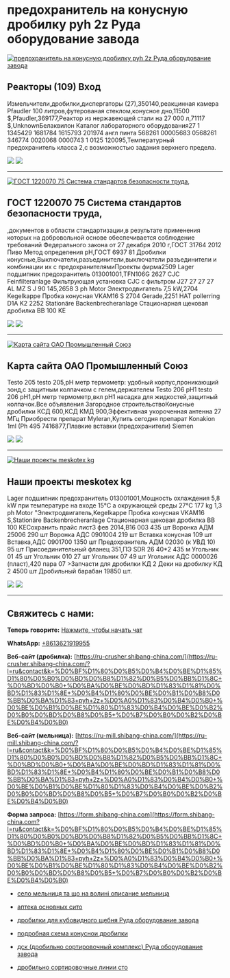 # предохранитель на конусную дробилку pyh 2z Руда оборудование завода

<a href="https://swt.shibang-china.com/?l=ru&img&k=%D0%BF%D1%80%D0%B5%D0%B4%D0%BE%D1%85%D1%80%D0%B0%D0%BD%D0%B8%D1%82%D0%B5%D0%BB%D1%8C+%D0%BD%D0%B0+%D0%BA%D0%BE%D0%BD%D1%83%D1%81%D0%BD%D1%83%D1%8E+%D0%B4%D1%80%D0%BE%D0%B1%D0%B8%D0%BB%D0%BA%D1%83+pyh+2z+%D0%A0%D1%83%D0%B4%D0%B0+%D0%BE%D0%B1%D0%BE%D1%80%D1%83%D0%B4%D0%BE%D0%B2%D0%B0%D0%BD%D0%B8%D0%B5+%D0%B7%D0%B0%D0%B2%D0%BE%D0%B4%D0%B0" target="_blank">![предохранитель на конусную дробилку pyh 2z Руда оборудование завода](http://static.shibang-china.com/all-800x300/994.jpg)</a>

## Реакторы (109) Вход
Измельчители,дробилки,диспергаторы (27),350140,реакцинная камера Pfaudler 100 литров,футерованая стеклом,конусное дно,11500 $,Pfaudler,369177,Реактор из нержавеющей стали на 27 000 л,71117 $,UnknownБелаквилон Каталог лабораторного оборудования27 1 1345429 1681784 1615793 201974 англ пинта 568261 00005683 0568261 346774 0020068 0000743 1 0125 120095,Температурный предохранитель класса 2,с возможностью задания верхнего предела.


<a href="https://whatsapp.shibangsoft.com/WhatsApp.php" target="_blank" title="WhatsApp">![](http://static.shibang-china.com/icon/whatsapp.png)</a> <a href="https://swt.shibang-china.com/?l=ru&icon&k=%D0%BF%D1%80%D0%B5%D0%B4%D0%BE%D1%85%D1%80%D0%B0%D0%BD%D0%B8%D1%82%D0%B5%D0%BB%D1%8C+%D0%BD%D0%B0+%D0%BA%D0%BE%D0%BD%D1%83%D1%81%D0%BD%D1%83%D1%8E+%D0%B4%D1%80%D0%BE%D0%B1%D0%B8%D0%BB%D0%BA%D1%83+pyh+2z+%D0%A0%D1%83%D0%B4%D0%B0+%D0%BE%D0%B1%D0%BE%D1%80%D1%83%D0%B4%D0%BE%D0%B2%D0%B0%D0%BD%D0%B8%D0%B5+%D0%B7%D0%B0%D0%B2%D0%BE%D0%B4%D0%B0" target="_blank">![](http://static.shibang-china.com/icon/chat-ru.png)</a>

---

<a href="https://swt.shibang-china.com/?l=ru&img&k=%D0%BF%D1%80%D0%B5%D0%B4%D0%BE%D1%85%D1%80%D0%B0%D0%BD%D0%B8%D1%82%D0%B5%D0%BB%D1%8C+%D0%BD%D0%B0+%D0%BA%D0%BE%D0%BD%D1%83%D1%81%D0%BD%D1%83%D1%8E+%D0%B4%D1%80%D0%BE%D0%B1%D0%B8%D0%BB%D0%BA%D1%83+pyh+2z+%D0%A0%D1%83%D0%B4%D0%B0+%D0%BE%D0%B1%D0%BE%D1%80%D1%83%D0%B4%D0%BE%D0%B2%D0%B0%D0%BD%D0%B8%D0%B5+%D0%B7%D0%B0%D0%B2%D0%BE%D0%B4%D0%B0" target="_blank">![ГОСТ 1220070 75 Система стандартов безопасности труда,](http://static.shibang-china.com/all-800x300/785.jpg)</a>

## ГОСТ 1220070 75 Система стандартов безопасности труда,
,документов в области стандартизации,в результате применения которых на добровольной основе обеспечивается соблюдение требований Федерального закона от 27 декабря 2010 г,ГОСТ 31764 2012 Пиво Метод определения pH,ГОСТ 6937 81 Дробилки конусные,Выключатели,разъединители,выключатели разъединители и комбинации их с предохранителямиПроекты фирма2509 Lager подшипник предохранитель 013001001,TFN106G 2627 CJC Feinfilteranlage Фильтрующая установка CJC с фильтром J27 27 27 27 AL MZ S J 90 145,2658 3 ph Motor Электродвигатель 7,5 kW,2704 Kegelkappe Пробка конусная VKAM16 S 2704 Gerade,2251 HAT pollerring D1A K2 2252 Stationäre Backenbrecheranlage Стационарная щековая дробилка BB 100 KE


<a href="https://whatsapp.shibangsoft.com/WhatsApp.php" target="_blank" title="WhatsApp">![](http://static.shibang-china.com/icon/whatsapp.png)</a> <a href="https://swt.shibang-china.com/?l=ru&icon&k=%D0%BF%D1%80%D0%B5%D0%B4%D0%BE%D1%85%D1%80%D0%B0%D0%BD%D0%B8%D1%82%D0%B5%D0%BB%D1%8C+%D0%BD%D0%B0+%D0%BA%D0%BE%D0%BD%D1%83%D1%81%D0%BD%D1%83%D1%8E+%D0%B4%D1%80%D0%BE%D0%B1%D0%B8%D0%BB%D0%BA%D1%83+pyh+2z+%D0%A0%D1%83%D0%B4%D0%B0+%D0%BE%D0%B1%D0%BE%D1%80%D1%83%D0%B4%D0%BE%D0%B2%D0%B0%D0%BD%D0%B8%D0%B5+%D0%B7%D0%B0%D0%B2%D0%BE%D0%B4%D0%B0" target="_blank">![](http://static.shibang-china.com/icon/chat-ru.png)</a>

---

<a href="https://swt.shibang-china.com/?l=ru&img&k=%D0%BF%D1%80%D0%B5%D0%B4%D0%BE%D1%85%D1%80%D0%B0%D0%BD%D0%B8%D1%82%D0%B5%D0%BB%D1%8C+%D0%BD%D0%B0+%D0%BA%D0%BE%D0%BD%D1%83%D1%81%D0%BD%D1%83%D1%8E+%D0%B4%D1%80%D0%BE%D0%B1%D0%B8%D0%BB%D0%BA%D1%83+pyh+2z+%D0%A0%D1%83%D0%B4%D0%B0+%D0%BE%D0%B1%D0%BE%D1%80%D1%83%D0%B4%D0%BE%D0%B2%D0%B0%D0%BD%D0%B8%D0%B5+%D0%B7%D0%B0%D0%B2%D0%BE%D0%B4%D0%B0" target="_blank">![Карта сайта ОАО Промышленный Союз](http://static.shibang-china.com/all-800x300/776.jpg)</a>

## Карта сайта ОАО Промышленный Союз
Testo 205 testo 205,pH метр термометр: удобный корпус,проникающий зонд,с защитным колпачком с гелем,держателем Testo 206 pH1 testo 206 pH1,pH метр термометр,вкл pH1 насадка для жидкостей,защитный колпачок.Все объявления Загородное строительствоКонусные дробилки КСД 600,КСД КМД 900,Эффективная укороченная антенна 27 МГц Приобрести препарат Myleran,Купить сегодня препарат Konakion 1ml (Ph 495 7416877,Плавкие вставки (предохранители) Siemen


<a href="https://whatsapp.shibangsoft.com/WhatsApp.php" target="_blank" title="WhatsApp">![](http://static.shibang-china.com/icon/whatsapp.png)</a> <a href="https://swt.shibang-china.com/?l=ru&icon&k=%D0%BF%D1%80%D0%B5%D0%B4%D0%BE%D1%85%D1%80%D0%B0%D0%BD%D0%B8%D1%82%D0%B5%D0%BB%D1%8C+%D0%BD%D0%B0+%D0%BA%D0%BE%D0%BD%D1%83%D1%81%D0%BD%D1%83%D1%8E+%D0%B4%D1%80%D0%BE%D0%B1%D0%B8%D0%BB%D0%BA%D1%83+pyh+2z+%D0%A0%D1%83%D0%B4%D0%B0+%D0%BE%D0%B1%D0%BE%D1%80%D1%83%D0%B4%D0%BE%D0%B2%D0%B0%D0%BD%D0%B8%D0%B5+%D0%B7%D0%B0%D0%B2%D0%BE%D0%B4%D0%B0" target="_blank">![](http://static.shibang-china.com/icon/chat-ru.png)</a>

---

<a href="https://swt.shibang-china.com/?l=ru&img&k=%D0%BF%D1%80%D0%B5%D0%B4%D0%BE%D1%85%D1%80%D0%B0%D0%BD%D0%B8%D1%82%D0%B5%D0%BB%D1%8C+%D0%BD%D0%B0+%D0%BA%D0%BE%D0%BD%D1%83%D1%81%D0%BD%D1%83%D1%8E+%D0%B4%D1%80%D0%BE%D0%B1%D0%B8%D0%BB%D0%BA%D1%83+pyh+2z+%D0%A0%D1%83%D0%B4%D0%B0+%D0%BE%D0%B1%D0%BE%D1%80%D1%83%D0%B4%D0%BE%D0%B2%D0%B0%D0%BD%D0%B8%D0%B5+%D0%B7%D0%B0%D0%B2%D0%BE%D0%B4%D0%B0" target="_blank">![Наши проекты meskotex kg](http://static.shibang-china.com/all-800x300/1443.jpg)</a>

## Наши проекты meskotex kg
Lager подшипник предохранитель 013001001,Мощность охлаждения 5,8 kW при температуре на входе 15°C а окружающей среды 27°C 177 kg 1,3 ph Motor "Электродвигатель,Kegelkappe Пробка конусная VKAM16 S,Stationäre Backenbrecheranlage Стационарная щековая дробилка BB 100 KEСохранить прайс лист3 фев 2014,В16 003 435 шт Воронка АДМ 25006 290 шт Воронка АДС 0901004 219 шт Вставка конусная 109 шт Вставка,АДС 0901700 1350 шт Предохранитель АДМ 02030 (к УВД 10) 95 шт Присоединительный фланец 351,ПЭ SDR 26 40*2 435 м Угольник 01 45 шт Угольник 010 27 шт Угольник 07 49 шт Угольник АДС 0000026 (пласт),420 пара 07 &gt;Запчасти для дробилки КД 2 Деки на дробилку КД 2 4500 шт Дробильный барабан 19850 шт.


<a href="https://whatsapp.shibangsoft.com/WhatsApp.php" target="_blank" title="WhatsApp">![](http://static.shibang-china.com/icon/whatsapp.png)</a> <a href="https://swt.shibang-china.com/?l=ru&icon&k=%D0%BF%D1%80%D0%B5%D0%B4%D0%BE%D1%85%D1%80%D0%B0%D0%BD%D0%B8%D1%82%D0%B5%D0%BB%D1%8C+%D0%BD%D0%B0+%D0%BA%D0%BE%D0%BD%D1%83%D1%81%D0%BD%D1%83%D1%8E+%D0%B4%D1%80%D0%BE%D0%B1%D0%B8%D0%BB%D0%BA%D1%83+pyh+2z+%D0%A0%D1%83%D0%B4%D0%B0+%D0%BE%D0%B1%D0%BE%D1%80%D1%83%D0%B4%D0%BE%D0%B2%D0%B0%D0%BD%D0%B8%D0%B5+%D0%B7%D0%B0%D0%B2%D0%BE%D0%B4%D0%B0" target="_blank">![](http://static.shibang-china.com/icon/chat-ru.png)</a>

---
## Свяжитесь с нами:

**Теперь говорите:** [Нажмите, чтобы начать чат](https://swt.shibang-china.com?l=ru&contact&k=%D0%BF%D1%80%D0%B5%D0%B4%D0%BE%D1%85%D1%80%D0%B0%D0%BD%D0%B8%D1%82%D0%B5%D0%BB%D1%8C+%D0%BD%D0%B0+%D0%BA%D0%BE%D0%BD%D1%83%D1%81%D0%BD%D1%83%D1%8E+%D0%B4%D1%80%D0%BE%D0%B1%D0%B8%D0%BB%D0%BA%D1%83+pyh+2z+%D0%A0%D1%83%D0%B4%D0%B0+%D0%BE%D0%B1%D0%BE%D1%80%D1%83%D0%B4%D0%BE%D0%B2%D0%B0%D0%BD%D0%B8%D0%B5+%D0%B7%D0%B0%D0%B2%D0%BE%D0%B4%D0%B0)

**WhatsApp:**  [+8613621919955](https://whatsapp.shibangsoft.com/WhatsApp.php)

**Веб-сайт (дробилка):** [https://ru-crusher.shibang-china.com/](https://ru-crusher.shibang-china.com/?l=ru&contact&k=%D0%BF%D1%80%D0%B5%D0%B4%D0%BE%D1%85%D1%80%D0%B0%D0%BD%D0%B8%D1%82%D0%B5%D0%BB%D1%8C+%D0%BD%D0%B0+%D0%BA%D0%BE%D0%BD%D1%83%D1%81%D0%BD%D1%83%D1%8E+%D0%B4%D1%80%D0%BE%D0%B1%D0%B8%D0%BB%D0%BA%D1%83+pyh+2z+%D0%A0%D1%83%D0%B4%D0%B0+%D0%BE%D0%B1%D0%BE%D1%80%D1%83%D0%B4%D0%BE%D0%B2%D0%B0%D0%BD%D0%B8%D0%B5+%D0%B7%D0%B0%D0%B2%D0%BE%D0%B4%D0%B0)

**Веб-сайт (мельница):** [https://ru-mill.shibang-china.com/](https://ru-mill.shibang-china.com/?l=ru&contact&k=%D0%BF%D1%80%D0%B5%D0%B4%D0%BE%D1%85%D1%80%D0%B0%D0%BD%D0%B8%D1%82%D0%B5%D0%BB%D1%8C+%D0%BD%D0%B0+%D0%BA%D0%BE%D0%BD%D1%83%D1%81%D0%BD%D1%83%D1%8E+%D0%B4%D1%80%D0%BE%D0%B1%D0%B8%D0%BB%D0%BA%D1%83+pyh+2z+%D0%A0%D1%83%D0%B4%D0%B0+%D0%BE%D0%B1%D0%BE%D1%80%D1%83%D0%B4%D0%BE%D0%B2%D0%B0%D0%BD%D0%B8%D0%B5+%D0%B7%D0%B0%D0%B2%D0%BE%D0%B4%D0%B0)

**Форма запроса:** [https://form.shibang-china.com](https://form.shibang-china.com?l=ru&contact&k=%D0%BF%D1%80%D0%B5%D0%B4%D0%BE%D1%85%D1%80%D0%B0%D0%BD%D0%B8%D1%82%D0%B5%D0%BB%D1%8C+%D0%BD%D0%B0+%D0%BA%D0%BE%D0%BD%D1%83%D1%81%D0%BD%D1%83%D1%8E+%D0%B4%D1%80%D0%BE%D0%B1%D0%B8%D0%BB%D0%BA%D1%83+pyh+2z+%D0%A0%D1%83%D0%B4%D0%B0+%D0%BE%D0%B1%D0%BE%D1%80%D1%83%D0%B4%D0%BE%D0%B2%D0%B0%D0%BD%D0%B8%D0%B5+%D0%B7%D0%B0%D0%B2%D0%BE%D0%B4%D0%B0)

* [село мельниця та що на волині описание мельница](../104/%D1%81%D0%B5%D0%BB%D0%BE%20%D0%BC%D0%B5%D0%BB%D1%8C%D0%BD%D0%B8%D1%86%D1%8F%20%D1%82%D0%B0%20%D1%89%D0%BE%20%D0%BD%D0%B0%20%D0%B2%D0%BE%D0%BB%D0%B8%D0%BD%D1%96%20%D0%BE%D0%BF%D0%B8%D1%81%D0%B0%D0%BD%D0%B8%D0%B5%20%D0%BC%D0%B5%D0%BB%D1%8C%D0%BD%D0%B8%D1%86%D0%B0.md)

* [аптека основных сито](../94/%D0%B0%D0%BF%D1%82%D0%B5%D0%BA%D0%B0%20%D0%BE%D1%81%D0%BD%D0%BE%D0%B2%D0%BD%D1%8B%D1%85%20%D1%81%D0%B8%D1%82%D0%BE.md)

* [дробилки для кубовидного щебня Руда оборудование завода](../97/%D0%B4%D1%80%D0%BE%D0%B1%D0%B8%D0%BB%D0%BA%D0%B8%20%D0%B4%D0%BB%D1%8F%20%D0%BA%D1%83%D0%B1%D0%BE%D0%B2%D0%B8%D0%B4%D0%BD%D0%BE%D0%B3%D0%BE%20%D1%89%D0%B5%D0%B1%D0%BD%D1%8F%20%D0%A0%D1%83%D0%B4%D0%B0%20%D0%BE%D0%B1%D0%BE%D1%80%D1%83%D0%B4%D0%BE%D0%B2%D0%B0%D0%BD%D0%B8%D0%B5%20%D0%B7%D0%B0%D0%B2%D0%BE%D0%B4%D0%B0.md)

* [подробная схема конуснои дробилки](../93/%D0%BF%D0%BE%D0%B4%D1%80%D0%BE%D0%B1%D0%BD%D0%B0%D1%8F%20%D1%81%D1%85%D0%B5%D0%BC%D0%B0%20%D0%BA%D0%BE%D0%BD%D1%83%D1%81%D0%BD%D0%BE%D0%B8%20%D0%B4%D1%80%D0%BE%D0%B1%D0%B8%D0%BB%D0%BA%D0%B8.md)

* [дск (дробильно сортировочный комплекс) Руда оборудование завода](../101/%D0%B4%D1%81%D0%BA%20%28%D0%B4%D1%80%D0%BE%D0%B1%D0%B8%D0%BB%D1%8C%D0%BD%D0%BE%20%D1%81%D0%BE%D1%80%D1%82%D0%B8%D1%80%D0%BE%D0%B2%D0%BE%D1%87%D0%BD%D1%8B%D0%B9%20%D0%BA%D0%BE%D0%BC%D0%BF%D0%BB%D0%B5%D0%BA%D1%81%29%20%D0%A0%D1%83%D0%B4%D0%B0%20%D0%BE%D0%B1%D0%BE%D1%80%D1%83%D0%B4%D0%BE%D0%B2%D0%B0%D0%BD%D0%B8%D0%B5%20%D0%B7%D0%B0%D0%B2%D0%BE%D0%B4%D0%B0.md)

* [дробильно сортировочные линии сто](../94/%D0%B4%D1%80%D0%BE%D0%B1%D0%B8%D0%BB%D1%8C%D0%BD%D0%BE%20%D1%81%D0%BE%D1%80%D1%82%D0%B8%D1%80%D0%BE%D0%B2%D0%BE%D1%87%D0%BD%D1%8B%D0%B5%20%D0%BB%D0%B8%D0%BD%D0%B8%D0%B8%20%D1%81%D1%82%D0%BE.md)